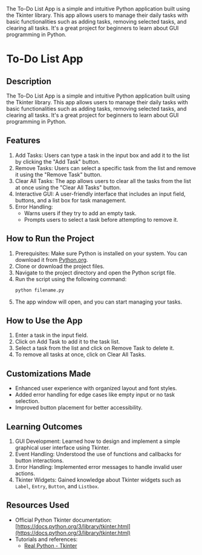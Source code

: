 The To-Do List App is a simple and intuitive Python application built using the Tkinter library. This app allows users to manage their daily tasks with basic functionalities such as adding tasks, removing selected tasks, and clearing all tasks. It's a great project for beginners to learn about GUI programming in Python.



# To-Do List App

## Description
The To-Do List App is a simple and intuitive Python application built using the Tkinter library. This app allows users to manage their daily tasks with basic functionalities such as adding tasks, removing selected tasks, and clearing all tasks. It's a great project for beginners to learn about GUI programming in Python.



## Features
1. Add Tasks: Users can type a task in the input box and add it to the list by clicking the "Add Task" button.
2. Remove Tasks: Users can select a specific task from the list and remove it using the "Remove Task" button.
3. Clear All Tasks: The app allows users to clear all the tasks from the list at once using the "Clear All Tasks" button.
4. Interactive GUI: A user-friendly interface that includes an input field, buttons, and a list box for task management.
5. Error Handling: 
   - Warns users if they try to add an empty task.
   - Prompts users to select a task before attempting to remove it.



## How to Run the Project
1. Prerequisites: Make sure Python is installed on your system. You can download it from [Python.org](https://www.python.org/downloads/).
2. Clone or download the project files.
3. Navigate to the project directory and open the Python script file.
4. Run the script using the following command:
   ```bash
   python filename.py
   ```
5. The app window will open, and you can start managing your tasks.



## How to Use the App
1. Enter a task in the input field.
2. Click on Add Task to add it to the task list.
3. Select a task from the list and click on Remove Task to delete it.
4. To remove all tasks at once, click on Clear All Tasks.



## Customizations Made
- Enhanced user experience with organized layout and font styles.
- Added error handling for edge cases like empty input or no task selection.
- Improved button placement for better accessibility.



## Learning Outcomes
1. GUI Development: Learned how to design and implement a simple graphical user interface using Tkinter.
2. Event Handling: Understood the use of functions and callbacks for button interactions.
3. Error Handling: Implemented error messages to handle invalid user actions.
4. Tkinter Widgets: Gained knowledge about Tkinter widgets such as `Label`, `Entry`, `Button`, and `Listbox`.



## Resources Used
- Official Python Tkinter documentation: [https://docs.python.org/3/library/tkinter.html](https://docs.python.org/3/library/tkinter.html)
- Tutorials and references:
  - [Real Python - Tkinter](https://realpython.com/python-gui-tkinter/)
